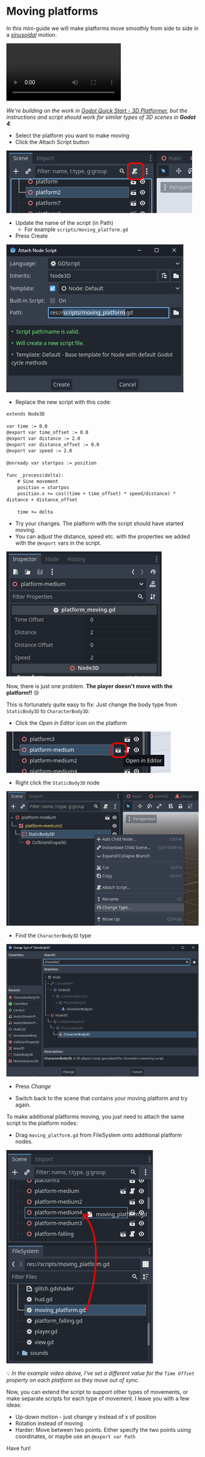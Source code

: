 # Moving platforms

In this mini-guide we will make platforms move smoothly from side to side in a [_sinusoidal_](https://en.wikipedia.org/wiki/Sine_wave) motion.

<video controls src="./example.mp4" title="Title"></video>

 *We're building on the work in [Godot Quick Start - 3D Platformer](../quick_start_3d_platformer), but the instructions and script should work for similar types of 3D scenes in **Godot 4**.*

* Select the platform you want to make moving
* Click the Attach Script button

![Attach Script](attach_script.png)

* Update the name of the script (in Path)
  * For example `scripts/moving_platform.gd`
* Press Create

![Name moving_platform.gd](script_name.png)

* Replace the new script with this code:

```gdscript
extends Node3D

var time := 0.0
@export var time_offset := 0.0
@export var distance := 2.0
@export var distance_offset := 0.0
@export var speed := 2.0

@onready var startpos := position

func _process(delta):
	# Sine movement
	position = startpos
	position.x += cos((time + time_offset) * speed/distance) * distance + distance_offset

	time += delta
```

* Try your changes. The platform with the script should have started moving.
* You can adjust the distance, speed etc. with the properties we added with the `@export` vars in the script.

![Moving Platform Properties](properties.png)

Now, there is just one problem. **The player doesn't move with the platform!!** 😢

This is fortunately quite easy to fix: Just change the body type from `StaticBody3D` to `CharacterBody3D`:

* Click the *Open in Editor* icon on the platform

![Open In Editor](open_in_editor.png)

* Right click the `StaticBody3D` node

![Change Type](change_body_type.png)

* Find the `CharacterBody3D` type

![CharacterBody3D](characterbody3d.png)

* Press *Change*

* Switch back to the scene that contains your moving platform and try again.

To make additional platforms moving, you just need to attach the same script to the platform nodes:

* Drag `moving_platform.gd` from FileSystem onto additional platform nodes.

![Drag moving_platform.gd](drag_script.png)

💡 _In the example video above, I've set a different value for the `Time Offset` property on each platform so they move out of sync._

Now, you can extend the script to support other types of movements, or make separate scripts for each type of movement. I leave you with a few ideas:

* Up-down motion - just change y instead of x of position
* Rotation instead of moving
* Harder: Move between two points. Either specify the two points using coordinates, or maybe use an `@export var Path`

Have fun!
